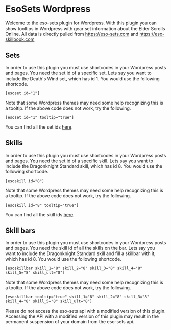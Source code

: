# EsoSets Wordpress

Welcome to the eso-sets plugin for Wordpress. With this plugin you can show tooltips in Wordpress with gear set information about the Elder Scrolls Online. All data is directly pulled from https://eso-sets.com and https://eso-skillbook.com

## Sets
In order to use this plugin you must use shortcodes in your Wordpress posts and pages. You need the set id of a specific set. Lets say you want to include the Death's Wind set, which has id 1. You would use the following shortcode.

```[esoset id="1"]```

Note that some Wordpress themes may need some help recognizing this is a tooltip. If the above code does not work, try the following.

```[esoset id="1" tooltip="true"]```

You can find all the set ids [here](https://eso-sets.com/sets/byid).

## Skills
In order to use this plugin you must use shortcodes in your Wordpress posts and pages. You need the set id of a specific skill. Lets say you want to include the Dragonknight Standard skill, which has id 8. You would use the following shortcode.

```[esoskill id="8"]```

Note that some Wordpress themes may need some help recognizing this is a tooltip. If the above code does not work, try the following.

```[esoskill id="8" tooltip="true"]```

You can find all the skill ids [here](https://eso-skillbook.com/skills/byid).

## Skill bars
In order to use this plugin you must use shortcodes in your Wordpress posts and pages. You need the skill id of all the skills on the bar. Lets say you want to include the Dragonknight Standard skill and fill a skillbar with it, which has id 8. You would use the following shortcode.

```[esoskillbar skill_1="8" skill_2="8" skill_3="8" skill_4="8" skill_5="8" skill_ult="8"]```

Note that some Wordpress themes may need some help recognizing this is a tooltip. If the above code does not work, try the following.

```[esoskillbar tooltip="true" skill_1="8" skill_2="8" skill_3="8" skill_4="8" skill_5="8" skill_ult="8"]```

Please do not access the eso-sets api with a modified version of this plugin. Accessing the API with a modified version of this plugin may result in the permanent suspension of your domain from the eso-sets api.
